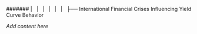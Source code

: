 ####### |   |   |   |   |   |   ├── International Financial Crises Influencing Yield Curve Behavior

*Add content here*